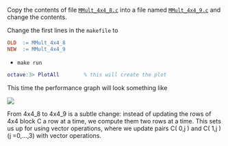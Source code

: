 Copy the contents of file [`MMult_4x4_8.c`](../blob/master/src/MMult_4x4_8.c) into a file named [`MMult_4x4_9.c`](../blob/master/src/MMult_4x4_9.c) and change the contents.


Change the first lines in the `makefile` to
```makefile
OLD  := MMult_4x4_8
NEW  := MMult_4x4_9
```
 * `make run`
```matlab
octave:3> PlotAll        % this will create the plot
```

This time the performance graph will look something like


![](../raw/master/figures/compare_MMult-4x4-8_MMult-4x4-9.png)


From 4x4_8 to 4x4_9 is a subtle change: instead of updating the rows of 4x4 block C a row at a time, we compute them two rows at a time.  This sets us up for using vector operations, where we update pairs C( 0,j ) and C( 1,j ) (j =0,...,3) with vector operations.
